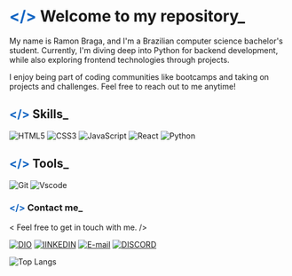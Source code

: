 ###  <h1><span style="color:1466c3"></></span> Welcome to my repository_ </h1>

My name is Ramon Braga, and I'm a Brazilian computer science bachelor's student. Currently, I'm diving deep into Python for backend development, while also exploring frontend technologies through projects.

I enjoy being part of coding communities like bootcamps and taking on projects and challenges. Feel free to reach out to me anytime! 

## <span style="color:1466c3"></></span> Skills_ 

![HTML5](https://img.shields.io/badge/HTML5-000?style=for-the-badge&logo=html5&logoColor=orange) ![CSS3](https://img.shields.io/badge/CSS3-000?style=for-the-badge&logo=css3&logoColor=blue) ![JavaScript](https://img.shields.io/badge/JavaScript-000?style=for-the-badge&logo=javascript&logoColor=yellow)
![React](https://img.shields.io/badge/React-000?style=for-the-badge&logo=react&logoColor=61DAFB) ![Python](https://img.shields.io/badge/python-000?style=for-the-badge&logo=python&logoColor=ffdd54)

## <span style="color:1466c3"></></span> Tools_ 
![Git](https://img.shields.io/badge/GIT-000?style=for-the-badge&logo=git&logoColor=orange) ![Vscode](https://img.shields.io/badge/Vscode-000?style=for-the-badge&logo=visual-studio-code&logoColor=1466c3)

### <span style="color:1466c3"></></span> Contact me_
< Feel free to get in touch with me. /> 

[![DIO](https://img.shields.io/badge/DIO-1466c3?style=for-the-badge&logo)](https://www.dio.me/users/ramonbraga002)
[![lINKEDIN](https://img.shields.io/badge/Linkedin-000?style=for-the-badge&logo=Linkedin&logoColor=white)](https://www.linkedin.com/in/ramon-v-braga/) [![E-mail](https://img.shields.io/badge/-Email-000?style=for-the-badge&logo=microsoft-outlook&logoColor=fff)](mailto:ramonvbraga@gmail.com) [![DISCORD](https://img.shields.io/badge/Discord-000?style=for-the-badge&logo=Discord&logoColor=white)](https://discord.com/channels/@r_braga/) 

![Top Langs](https://github-readme-stats-git-masterrstaa-rickstaa.vercel.app/api/top-langs/?username=SEUUSERNAME&layout=compact&bg_color=000&border_color=000&title_color=1466c3&text_color=FFF)
